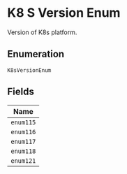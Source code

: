 
# K8 S Version Enum

Version of K8s platform.

## Enumeration

`K8sVersionEnum`

## Fields

| Name |
|  --- |
| `enum115` |
| `enum116` |
| `enum117` |
| `enum118` |
| `enum121` |

